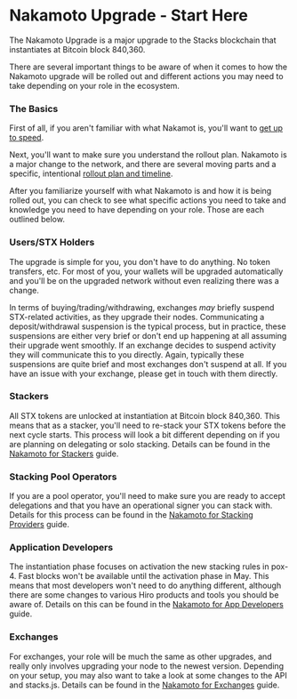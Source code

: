 # Nakamoto Upgrade - Start Here

The Nakamoto Upgrade is a major upgrade to the Stacks blockchain that instantiates at Bitcoin block 840,360.

There are several important things to be aware of when it comes to how the Nakamoto upgrade will be rolled out and different actions you may need to take depending on your role in the ecosystem.

### The Basics

First of all, if you aren't familiar with what Nakamot is, you'll want to [get up to speed](what-is-the-nakamoto-release/).

Next, you'll want to make sure you understand the rollout plan. Nakamoto is a major change to the network, and there are several moving parts and a specific, intentional [rollout plan and timeline](nakamoto-rollout-plan/).

After you familiarize yourself with what Nakamoto is and how it is being rolled out, you can check to see what specific actions you need to take and knowledge you need to have depending on your role. Those are each outlined below.

### Users/STX Holders

The upgrade is simple for you, you don't have to do anything. No token transfers, etc. For most of you, your wallets will be upgraded automatically and you'll be on the upgraded network without even realizing there was a change.&#x20;

In terms of buying/trading/withdrawing, exchanges _may_ briefly suspend STX-related activities, as they upgrade their nodes. Communicating a deposit/withdrawal suspension is the typical process, but in practice, these suspensions are either very brief or don't end up happening at all assuming their upgrade went smoothly. If an exchange decides to suspend activity they will communicate this to you directly. Again, typically these suspensions are quite brief and most exchanges don't suspend at all. If you have an issue with your exchange, please get in touch with them directly.&#x20;

### Stackers

All STX tokens are unlocked at instantiation at Bitcoin block 840,360. This means that as a stacker, you'll need to re-stack your STX tokens before the next cycle starts. This process will look a bit different depending on if you are planning on delegating or solo stacking. Details can be found in the [Nakamoto for Stackers](nakamoto-rollout-plan/nakamoto-for-stackers.md) guide.

### Stacking Pool Operators

If you are a pool operator, you'll need to make sure you are ready to accept delegations and that you have an operational signer you can stack with. Details for this process can be found in the [Nakamoto for Stacking Providers](nakamoto-rollout-plan/nakamoto-for-stacking-providers.md) guide.

### Application Developers

The instantiation phase focuses on activation the new stacking rules in pox-4. Fast blocks won't be available until the activation phase in May. This means that most developers won't need to do anything different, although there are some changes to various Hiro products and tools you should be aware of. Details on this can be found in the [Nakamoto for App Developers](nakamoto-rollout-plan/nakamoto.md) guide.

### Exchanges

For exchanges, your role will be much the same as other upgrades, and really only involves upgrading your node to the newest version. Depending on your setup, you may also want to take a look at some changes to the API and stacks.js. Details can be found in the [Nakamoto for Exchanges](nakamoto-rollout-plan/nakamoto-for-exchanges.md) guide.
